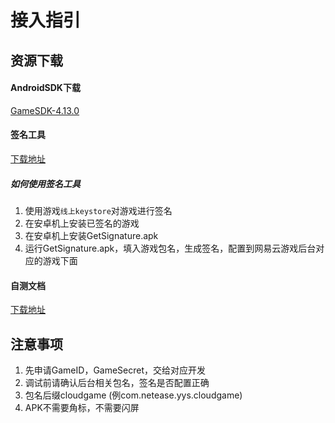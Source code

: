 # 接入指引

## 资源下载

#### AndroidSDK下载
[GameSDK-4.13.0](http://nosdn-yx.127.net/yxgame/8a49e80d66af99ce0166bec4872100d0.zip)

#### 签名工具
[下载地址](http://nosdn-yx.127.net/yxgame/8a49e8136628c152016628c152460000.apk)

##### 如何使用签名工具
1. 使用游戏`线上keystore`对游戏进行签名
2. 在安卓机上安装已签名的游戏
3. 在安卓机上安装GetSignature.apk
4. 运行GetSignature.apk，填入游戏包名，生成签名，配置到网易云游戏后台对应的游戏下面

#### 自测文档
[下载地址](http://nosdn-yx.127.net/yxgame/8a49e8136628c1520166291f78bb0001.xlsx)

## 注意事项
1. 先申请GameID，GameSecret，交给对应开发
2. 调试前请确认后台相关包名，签名是否配置正确
3. 包名后缀cloudgame (例com.netease.yys.cloudgame)
4. APK不需要角标，不需要闪屏

